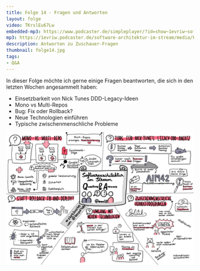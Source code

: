 ```yaml
---
title: Folge 14 - Fragen und Antworten
layout: folge
video: TKrslEu67Lw
embedded-mp3: https://www.podcaster.de/simpleplayer/?id=show~1evriw~software-architektur-im-stream~pod-7cca461df8a346b7daa4f00f5c&v=1617104411
mp3: https://1evriw.podcaster.de/software-architektur-im-stream/media/FragenUndAntworten.mp3
description: Antworten zu Zuschauer-Fragen
thumbnail: folge14.jpg
tags:
- Q&A
---
```


In dieser Folge möchte ich gerne einige Fragen beantworten, die sich
in den letzten Wochen angesammelt haben:

- Einsetzbarkeit von Nick Tunes DDD-Legacy-Ideen 
- Mono vs Multi-Repos
- Bug: Fix oder Rollback?
- Neue Technologien einführen
- Typische zwischenmenschliche Probleme

![Sketchnote](/sketchnotes/folge14.png "Sketchnote")
